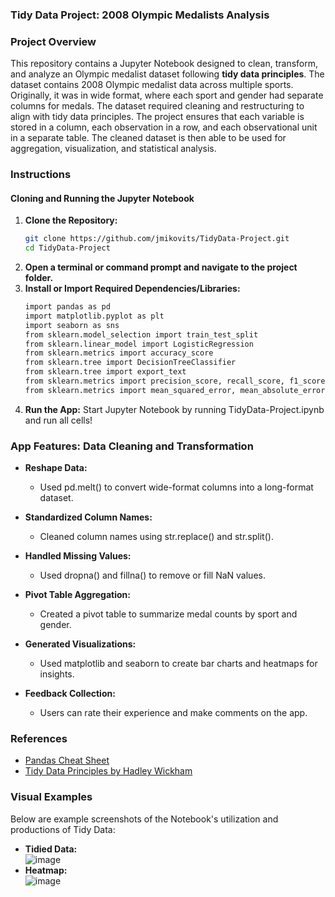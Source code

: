 ### Tidy Data Project: 2008 Olympic Medalists Analysis

### Project Overview
This repository contains a Jupyter Notebook designed to clean, transform, and analyze an Olympic medalist dataset following **tidy data principles**. The dataset contains 2008 Olympic medalist data across multiple sports. Originally, it was in wide format, where each sport and gender had separate columns for medals. The dataset required cleaning and restructuring to align with tidy data principles. The project ensures that each variable is stored in a column, each observation in a row, and each observational unit in a separate table. The cleaned dataset is then able to be used for aggregation, visualization, and statistical analysis.

### Instructions

#### Cloning and Running the Jupyter Notebook
1. **Clone the Repository:**
   ```bash
   git clone https://github.com/jmikovits/TidyData-Project.git
   cd TidyData-Project
2. **Open a terminal or command prompt and navigate to the project folder.**
3. **Install or Import Required Dependencies/Libraries:**
   ```bash
   import pandas as pd
   import matplotlib.pyplot as plt
   import seaborn as sns
   from sklearn.model_selection import train_test_split
   from sklearn.linear_model import LogisticRegression
   from sklearn.metrics import accuracy_score
   from sklearn.tree import DecisionTreeClassifier
   from sklearn.tree import export_text
   from sklearn.metrics import precision_score, recall_score, f1_score
   from sklearn.metrics import mean_squared_error, mean_absolute_error
4. **Run the App:**
  Start Jupyter Notebook by running TidyData-Project.ipynb and run all cells!

### App Features: Data Cleaning and Transformation
- **Reshape Data:**
  - Used pd.melt() to convert wide-format columns into a long-format dataset.
  
- **Standardized Column Names:**
  - Cleaned column names using str.replace() and str.split().
  
- **Handled Missing Values:**
  - Used dropna() and fillna() to remove or fill NaN values.
 
- **Pivot Table Aggregation:**
  - Created a pivot table to summarize medal counts by sport and gender.
 
- **Generated Visualizations:**
  - Used matplotlib and seaborn to create bar charts and heatmaps for insights.
 
- **Feedback Collection:**
  - Users can rate their experience and make comments on the app.

### References
- [Pandas Cheat Sheet](https://pandas.pydata.org/Pandas_Cheat_Sheet.pdf)
- [Tidy Data Principles by Hadley Wickham](https://vita.had.co.nz/papers/tidy-data.pdf)


### Visual Examples
Below are example screenshots of the Notebook's utilization and productions of Tidy Data:
- **Tidied Data:**  
  ![image](https://github.com/user-attachments/assets/21d6a1a4-d7d4-4373-a32d-c367e64d7b93)
- **Heatmap:**  
  ![image](https://github.com/user-attachments/assets/c5321544-616e-4894-9227-2319b97c3c7a)

  



